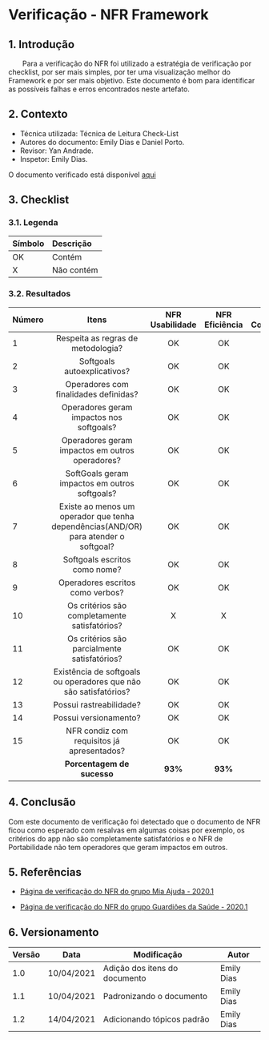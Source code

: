 # Verificação - NFR Framework

## 1. Introdução
&emsp;&emsp;Para a verificação do NFR foi utilizado a estratégia de verificação por checklist, por ser mais simples, por ter uma visualização melhor do Framework e por ser mais objetivo. Este documento é bom para identificar as possíveis falhas e erros encontrados neste artefato.

## 2. Contexto

- Técnica utilizada: Técnica de Leitura Check-List
- Autores do documento: Emily Dias e Daniel Porto.
- Revisor: Yan Andrade.
- Inspetor: Emily Dias.

O documento verificado está disponível [aqui](https://requisitos-de-software.github.io/2020.2-CarteiraDigitalTransito/modelagem/nfr_framework/)

## 3. Checklist

### 3.1. Legenda

|Símbolo|Descrição|
|:-|:-|
|OK|Contém|
|X|Não contém|

### 3.2. Resultados

|Número|Itens|NFR Usabilidade|NFR Eficiência|NFR Confiabilidade|NFR Portabilidade|
|:-|:-:|:-:|:-:|:-:|:-:|
|1| Respeita as regras de metodologia?|OK|OK|OK|OK|
|2| Softgoals autoexplicativos?|OK|OK|OK|OK|
|3| Operadores com finalidades definidas?|OK|OK|OK|OK|
|4| Operadores geram impactos nos softgoals?|OK|OK|OK|OK|
|5| Operadores geram impactos em outros operadores?|OK|OK|OK|X|
|6| SoftGoals geram impactos em outros softgoals?|OK|OK|OK|OK|
|7| Existe ao menos um operador que tenha dependências(AND/OR) para atender o softgoal?|OK|OK|OK|OK|
|8| Softgoals escritos como nome?|OK|OK|OK|OK|
|9| Operadores escritos como verbos?|OK|OK|OK|OK|
|10| Os critérios são completamente satisfatórios?|X|X|X|X|
|11| Os critérios são parcialmente satisfatórios?|OK|OK|OK|OK|
|12| Existência de softgoals ou operadores que não são satisfatórios?|OK|OK|OK|OK|
|13| Possui rastreabilidade?|OK|OK|OK|OK|
|14| Possui versionamento?|OK|OK|OK|OK|
|15| NFR condiz com requisitos já apresentados?|OK|OK|OK|OK|
||**Porcentagem de sucesso**|**93%**|**93%**|**93%**|**87%**|

## 4. Conclusão

Com este documento de verificação foi detectado que o documento de NFR ficou como esperado com resalvas em algumas coisas por exemplo, os critérios do app não são completamente satisfatórios e o NFR de Portabilidade não tem operadores que geram impactos em outros.

## 5. Referências

- [Página de verificação do NFR do grupo Mia Ajuda - 2020.1](https://requisitos-de-software.github.io/2020.1-Mia-Ajuda/#/pages/analysis/verification/verificationNFR)

- [Página de verificação do NFR do grupo Guardiões da Saúde - 2020.1](https://requisitos-de-software.github.io/2020.1-GuardioesdaSaude/verificacao-e-validacao/verificacao/NFR/)

## 6. Versionamento
| Versão | Data | Modificação | Autor |
|--|--|--|--|
| 1.0 | 10/04/2021 | Adição dos itens do documento | Emily Dias |
| 1.1 | 10/04/2021 | Padronizando o documento | Emily Dias |
| 1.2 | 14/04/2021 | Adicionando tópicos padrão | Emily Dias |